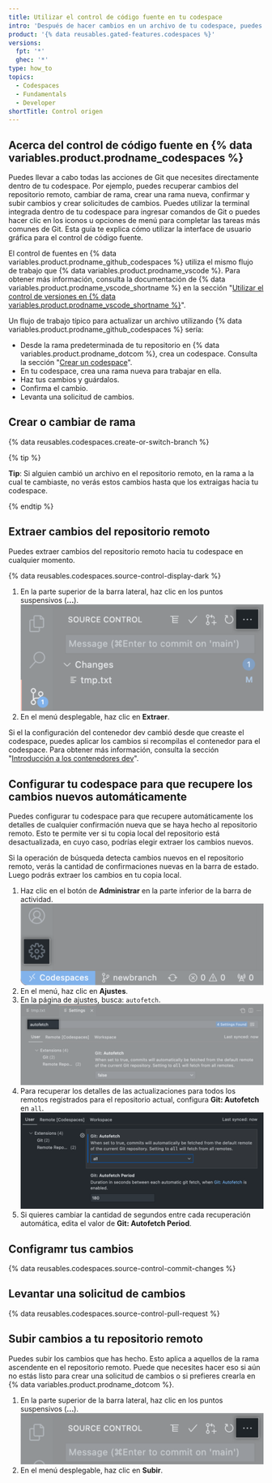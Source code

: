 ```yaml
---
title: Utilizar el control de código fuente en tu codespace
intro: 'Después de hacer cambios en un archivo de tu codespace, puedes confirmar los cambios rápidamente y subir tu actualización al repositorio remoto.'
product: '{% data reusables.gated-features.codespaces %}'
versions:
  fpt: '*'
  ghec: '*'
type: how_to
topics:
  - Codespaces
  - Fundamentals
  - Developer
shortTitle: Control origen
---
```


 

## Acerca del control de código fuente en {% data variables.product.prodname_codespaces %}

Puedes llevar a cabo todas las acciones de Git que necesites directamente dentro de tu codespace. Por ejemplo, puedes recuperar cambios del repositorio remoto, cambiar de rama, crear una rama nueva, confirmar y subir cambios y crear solicitudes de cambios. Puedes utilizar la terminal integrada dentro de tu codespace para ingresar comandos de Git o puedes hacer clic en los iconos u opciones de menú para completar las tareas más comunes de Git. Esta guía te explica cómo utilizar la interface de usuario gráfica para el control de código fuente.

El control de fuentes en {% data variables.product.prodname_github_codespaces %} utiliza el mismo flujo de trabajo que {% data variables.product.prodname_vscode %}. Para obtener más información, consulta la documentación de {% data variables.product.prodname_vscode_shortname %} en la sección "[Utilizar el control de versiones en {% data variables.product.prodname_vscode_shortname %}](https://code.visualstudio.com/docs/editor/versioncontrol#_git-support)".

Un flujo de trabajo típico para actualizar un archivo utilizando {% data variables.product.prodname_github_codespaces %} sería:

* Desde la rama predeterminada de tu repositorio en {% data variables.product.prodname_dotcom %}, crea un codespace. Consulta la sección "[Crear un codespace](/codespaces/developing-in-codespaces/creating-a-codespace)".
* En tu codespace, crea una rama nueva para trabajar en ella.
* Haz tus cambios y guárdalos.
* Confirma el cambio.
* Levanta una solicitud de cambios.

## Crear o cambiar de rama

{% data reusables.codespaces.create-or-switch-branch %}

{% tip %}

**Tip**: Si alguien cambió un archivo en el repositorio remoto, en la rama a la cual te cambiaste, no verás estos cambios hasta que los extraigas hacia tu codespace.

{% endtip %}

## Extraer cambios del repositorio remoto

Puedes extraer cambios del repositorio remoto hacia tu codespace en cualquier momento.

{% data reusables.codespaces.source-control-display-dark %}
1. En la parte superior de la barra lateral, haz clic en los puntos suspensivos (**...**). ![Botón de puntos suspensivos para las acciones de "más" y "ver"](/assets/images/help/codespaces/source-control-ellipsis-button.png)
1. En el menú desplegable, haz clic en **Extraer**.

Si el la configuración del contenedor dev cambió desde que creaste el codespace, puedes aplicar los cambios si recompilas el contenedor para el codespace. Para obtener más información, consulta la sección "[Introducción a los contenedores dev](/codespaces/setting-up-your-codespace/configuring-codespaces-for-your-project#applying-configuration-changes-to-a-codespace)".

## Configurar tu codespace para que recupere los cambios nuevos automáticamente

Puedes configurar tu codespace para que recupere automáticamente los detalles de cualquier confirmación nueva que se haya hecho al repositorio remoto. Esto te permite ver si tu copia local del repositorio está desactualizada, en cuyo caso, podrías elegir extraer los cambios nuevos.

Si la operación de búsqueda detecta cambios nuevos en el repositorio remoto, verás la cantidad de confirmaciones nuevas en la barra de estado. Luego podrás extraer los cambios en tu copia local.

1. Haz clic en el botón de **Administrar** en la parte inferior de la barra de actividad. ![Botón de administrar](/assets/images/help/codespaces/manage-button.png)
1. En el menú, haz clic en **Ajustes**.
1. En la página de ajustes, busca: `autofetch`. ![Buscar la recuperación automática](/assets/images/help/codespaces/autofetch-search.png)
1. Para recuperar los detalles de las actualizaciones para todos los remotos registrados para el repositorio actual, configura **Git: Autofetch** en `all`. ![Habilitar la recuperación automática en Git](/assets/images/help/codespaces/autofetch-all.png)
1. Si quieres cambiar la cantidad de segundos entre cada recuperación automática, edita el valor de **Git: Autofetch Period**.

## Configramr tus cambios

{% data reusables.codespaces.source-control-commit-changes %}

## Levantar una solicitud de cambios

{% data reusables.codespaces.source-control-pull-request %}

## Subir cambios a tu repositorio remoto

Puedes subir los cambios que has hecho. Esto aplica a aquellos de la rama ascendente en el repositorio remoto. Puede que necesites hacer eso si aún no estás listo para crear una solicitud de cambios o si prefieres crearla en {% data variables.product.prodname_dotcom %}.

1. En la parte superior de la barra lateral, haz clic en los puntos suspensivos (**...**). ![Botón de puntos suspensivos para las acciones de "más" y "ver"](/assets/images/help/codespaces/source-control-ellipsis-button-nochanges.png)
1. En el menú desplegable, haz clic en **Subir**.
